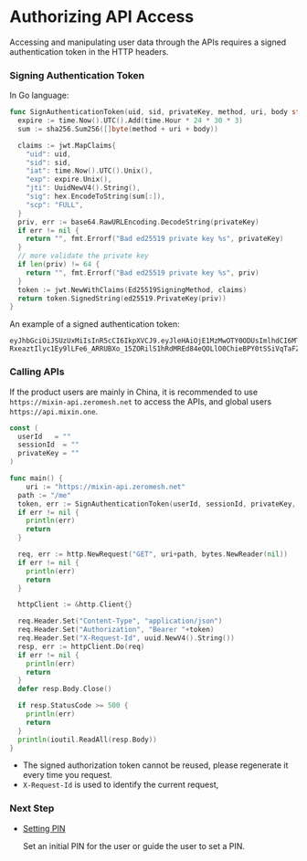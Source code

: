 # Authorizing API Access

Accessing and manipulating user data through the APIs requires a signed authentication token in the HTTP headers.

### Signing Authentication Token

In Go language:

```go
func SignAuthenticationToken(uid, sid, privateKey, method, uri, body string) (string, error) {
  expire := time.Now().UTC().Add(time.Hour * 24 * 30 * 3)
  sum := sha256.Sum256([]byte(method + uri + body))

  claims := jwt.MapClaims{
    "uid": uid,
    "sid": sid,
    "iat": time.Now().UTC().Unix(),
    "exp": expire.Unix(),
    "jti": UuidNewV4().String(),
    "sig": hex.EncodeToString(sum[:]),
    "scp": "FULL",
  }
  priv, err := base64.RawURLEncoding.DecodeString(privateKey)
  if err != nil {
    return "", fmt.Errorf("Bad ed25519 private key %s", privateKey)
  }
  // more validate the private key
  if len(priv) != 64 {
    return "", fmt.Errorf("Bad ed25519 private key %s", priv)
  }
  token := jwt.NewWithClaims(Ed25519SigningMethod, claims)
  return token.SignedString(ed25519.PrivateKey(priv))
}
```

An example of a signed  authentication token:

```text
eyJhbGciOiJSUzUxMiIsInR5cCI6IkpXVCJ9.eyJleHAiOjE1MzMwOTY0ODUsImlhdCI6MTUyNTMyMDQ4NSwianRpIjoiMjU5NGFkNTctOWRhZC00MjRmLTg1OTUtYjE0NzI3ZTI0ZTYxIiwic2lkIjoiYzA5Y2YzMTMtN2RlZC00MjVkLWFkM2YtYTFjZTRjZmQ1ZTVlIiwic2lnIjoiODVkZDIzOGE5ODM0NzE3ZGMxM2QzODQ0ZjYzYTFmZWUxM2Q4MmQyZTZjMmVlNDRlYWM3Yzc5MGY1ZGIyNWY4OCIsInVpZCI6Ijg5ZTBiZGVlLWMzNTUtNDdmMi05NDVhLWJlNDhiZTg3NTYwNiJ9.PYg6Cx5grs0flJe862R3VLEWKyTZPcXOGYF9RouztgR_mi3kleIzJt4vCwUZI9F7QrHBFMtTc3_wG_ymnnjsmnm0pBdoON4I-RxeaztIlyc1Ey9lLFe6_ARRUBXo_15ZORilS1hRdMREd84eQOLlO0ChieBPY0tSSiVqTaFZt3Q
```

### Calling APIs

If the product users are mainly in China, it is recommended to use `https://mixin-api.zeromesh.net` to access the APIs, and global users `https://api.mixin.one`.

```go
const (
  userId   = ""
  sessionId  = ""
  privateKey = ""
)

func main() {
    uri := "https://mixin-api.zeromesh.net"
  path := "/me"
  token, err := SignAuthenticationToken(userId, sessionId, privateKey, "POST", path, "")
  if err != nil {
    println(err)
    return
  }

  req, err := http.NewRequest("GET", uri+path, bytes.NewReader(nil))
  if err != nil {
    println(err)
    return
  }

  httpClient := &http.Client{}

  req.Header.Set("Content-Type", "application/json")
  req.Header.Set("Authorization", "Bearer "+token)
  req.Header.Set("X-Request-Id", uuid.NewV4().String())
  resp, err := httpClient.Do(req)
  if err != nil {
    println(err)
    return
  }
  defer resp.Body.Close()

  if resp.StatusCode >= 500 {
    println(err)
    return
  }
  println(ioutil.ReadAll(resp.Body))
}

```

- The signed authorization token cannot be reused, please regenerate it every time you request.
- `X-Request-Id` is used to identify the current request,

### Next Step

- [Setting PIN](./pin)

  Set an initial PIN for the user or guide the user to set a PIN.
